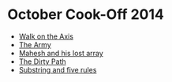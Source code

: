 # October Cook-Off 2014

* [Walk on the Axis][]
* [The Army](http://www.codechef.com/COOK51/problems/ANUARM)
* [Mahesh and his lost array](http://www.codechef.com/COOK51/problems/ANUMLA)
* [The Dirty Path](http://www.codechef.com/COOK51/problems/ANUTDP)
* [Substring and five rules](http://www.codechef.com/COOK51/problems/ANUSFR)

[Walk on the Axis]: https://www.codechef.com/COOK51/problems/ANUWTA
